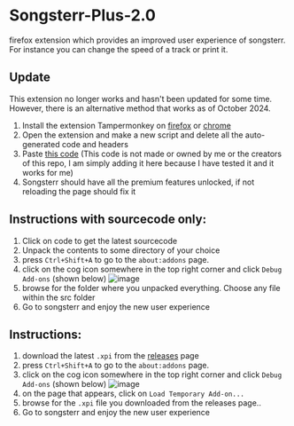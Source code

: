 # Songsterr-Plus-2.0
firefox extension which provides an improved user experience of songsterr. For instance you can change the speed of a track or print it.

## Update
This extension no longer works and hasn't been updated for some time. However, there is an alternative method that works as of October 2024.
1) Install the extension Tampermonkey on [firefox](https://addons.mozilla.org/en-US/firefox/addon/tampermonkey/) or [chrome](https://chromewebstore.google.com/detail/tampermonkey/dhdgffkkebhmkfjojejmpbldmpobfkfo)
2) Open the extension and make a new script and delete all the auto-generated code and headers
3) Paste [this code](https://update.greasyfork.org/scripts/469079/Songsterr%20Premium%20-%20songsterrcom.user.js) (This code is not made or owned by me or the creators of this repo, I am simply adding it here because I have tested it and it works for me)
4) Songsterr should have all the premium features unlocked, if not reloading the page should fix it

## Instructions with sourcecode only:
1) Click on code to get the latest sourcecode
2) Unpack the contents to some directory of your choice
2) press `Ctrl+Shift+A` to go to the `about:addons` page.
3) click on the cog icon somewhere in the top right corner and click `Debug Add-ons` (shown below)
![image](https://user-images.githubusercontent.com/37163052/125975319-f7e12c91-a928-4e87-afbd-b9267427f9d7.png)
4) browse for the folder where you unpacked everything. Choose any file within the src folder
5) Go to songsterr and enjoy the new user experience

## Instructions:

1) download the latest `.xpi` from the [releases](https://github.com/GamerGirlandCo/Songsterr-Plus-2.0/releases) page
2) press `Ctrl+Shift+A` to go to the `about:addons` page.
3) click on the cog icon somewhere in the top right corner and click `Debug Add-ons` (shown below)
![image](https://user-images.githubusercontent.com/37163052/125975319-f7e12c91-a928-4e87-afbd-b9267427f9d7.png)
4) on the page that appears, click on `Load Temporary Add-on...`
5) browse for the `.xpi` file you downloaded from the releases page..
6) Go to songsterr and enjoy the new user experience

